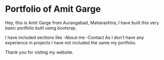 # Portfolio of Amit Garge

Hey, this is Amit Garge from Aurangabad, Maharashtra; I have built this very basic portfolio bulit using bootsrap. 

I have included sections like
  -About me
  -Contact
As I don't have any experience in projects I have not included the same my portfolio.

Thank you for visting my website.

